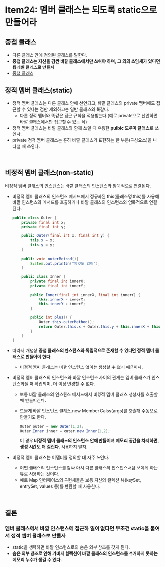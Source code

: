 # Item24: 멤버 클래스는 되도록 static으로 만들어라

## 중첩 클래스

- 다른 클래스 안에 정의된 클래스를 말한다.
- **중첩 클래스는 자신을 감싼 바깥 클래스에서만 쓰여야 하며, 그 외의 쓰임새가 있다면 톱레벨 클래스로 만들자**
- [중첩 클래스](https://github.com/BangKiHyun/collect-knowledge/blob/master/Java/%EC%A4%91%EC%B2%A9%20%ED%81%B4%EB%9E%98%EC%8A%A4(Nested%20Class).md)

## 정적 멤버 클래스(static)

- 정적 멤버 클래스는 다른 클래스 안에 선언되고, 바깥 클래스의 private 멤버에도 접근할 수 있다는 점만 제외하고는 일반 클래스와 똑같다.
  - 다른 정적 멤버와 똑같은 접근 규칙을 적용받는다.(예로 private으로 선언하면 바깥 클래스에서만 접근할 수 있는 식)
- 정적 멤버 클래스는 바깥 클래스와 함께 쓰일 때 유용한 **pulbic 도우미 클래스**로 쓰인다.
- private 정적 멤버 클래스는 흔히 바깥 클래스가 표현하는 한 부분(구성요소)을 나타낼 때 쓰인다.

</br >

## 비정적 멤버 클래스(non-static)

비정적 멤버 클래스의 인스턴스는 바깥 클래스의 인스턴스와 암묵적으로 연결된다.

- 비정적 멤버 클래스의 인스턴스 메서드에서 정규화된 this(클래스명.this)를 사용해 바깥 인스턴스의 메서드를 호출하거나 바깥 클래스의 인스턴스와 암묵적으로 연결된다.

  ~~~java
  public class Outer {
      private final int x;
      private final int y;
  
      public Outer(final int x, final int y) {
          this.x = x;
          this.y = y;
      }
      
      public void outerMethod(){
          System.out.println("암것도 없어");
      }
  
      public class Inner {
          private final int innerX;
          private final int innerY;
  
          public Inner(final int innerX, final int innerY) {
              this.innerX = innerX;
              this.innerY = innerY;
          }
  
          public int plus() {
              Outer.this.outerMethod();
              return Outer.this.x + Outer.this.y + this.innerX + this.innerY;
          }
      }
  }
  ~~~

- 따라서 개념상 **중첩 클래스의 인스턴스와 독립적으로 존재할 수 있다면 정적 멤버 클래스로 만들어야 한다.**

  - 비정적 멤버 클래스는 바깥 인스턴스 없이는 생성할 수 없기 때문이다.

- 비정적 멤버 클래스의 인스턴스와 바깥 인스턴스 사이의 관계는 멤버 클래스가 인스턴스화될 때 확립되며, 더 이상 변경할 수 없다.

  - 보통 바깥 클래스의 인스턴스 메서드에서 비정적 멤버 클래스 생성자를 호출할 때 만들어진다.

  - 드물게 바깥 인스턴스 클래스.new Member Calss(args)를 호출해 수동으로 만들기도 한다.

    ~~~java
    Outer outer = new Outer(1,2);
    Outer.Inner inner = outer.new Inner(1,2);
    ~~~

    이 경우 **비정적 멤버 클래스의 인스턴스 안에 만들어져 메모리 공간을 차지하면, 생성 시간도 더 걸린다.** 사용하지 말자.

- 비정적 멤버 클래스는 어댑터를 정의할 대 자주 쓰인다.

  - 어떤 클래스의 인스턴스를 감싸 마치 다른 클래스의 인스턴스처럼 보이게 하는 뷰로 사용하는 것이다.
  - 예로 Map 인터페이스의 구현체들은 보통 자신의 컬렉션 뷰(keySet, entrySet, values 등)를 반환할 때 사용한다.

</br >

## 결론

### 멤버 클래스에서 바깥 인스턴스에 접근하 일이 없다면 무조건 static을 붙여서 정적 멤버 클래스로 만들자

- static을 생략하면 바깥 인스턴스로의 숨은 외부 참조를 갖게 된다.
- **숨은 외부 참조로 인해 가비지 컬렉션이 바깥 클래스의 인스턴스를 수거하지 못하는 메모리 누수가 생길 수 있다.**


